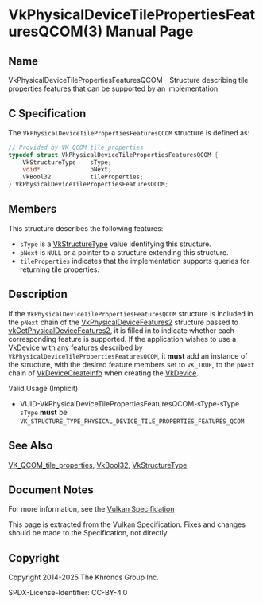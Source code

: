 # VkPhysicalDeviceTilePropertiesFeaturesQCOM(3) Manual Page

## Name

VkPhysicalDeviceTilePropertiesFeaturesQCOM - Structure describing tile properties features that can be supported by an implementation



## [](#_c_specification)C Specification

The `VkPhysicalDeviceTilePropertiesFeaturesQCOM` structure is defined as:

```c++
// Provided by VK_QCOM_tile_properties
typedef struct VkPhysicalDeviceTilePropertiesFeaturesQCOM {
    VkStructureType    sType;
    void*              pNext;
    VkBool32           tileProperties;
} VkPhysicalDeviceTilePropertiesFeaturesQCOM;
```

## [](#_members)Members

This structure describes the following features:

- `sType` is a [VkStructureType](https://registry.khronos.org/vulkan/specs/latest/man/html/VkStructureType.html) value identifying this structure.
- `pNext` is `NULL` or a pointer to a structure extending this structure.
- []()`tileProperties` indicates that the implementation supports queries for returning tile properties.

## [](#_description)Description

If the `VkPhysicalDeviceTilePropertiesFeaturesQCOM` structure is included in the `pNext` chain of the [VkPhysicalDeviceFeatures2](https://registry.khronos.org/vulkan/specs/latest/man/html/VkPhysicalDeviceFeatures2.html) structure passed to [vkGetPhysicalDeviceFeatures2](https://registry.khronos.org/vulkan/specs/latest/man/html/vkGetPhysicalDeviceFeatures2.html), it is filled in to indicate whether each corresponding feature is supported. If the application wishes to use a [VkDevice](https://registry.khronos.org/vulkan/specs/latest/man/html/VkDevice.html) with any features described by `VkPhysicalDeviceTilePropertiesFeaturesQCOM`, it **must** add an instance of the structure, with the desired feature members set to `VK_TRUE`, to the `pNext` chain of [VkDeviceCreateInfo](https://registry.khronos.org/vulkan/specs/latest/man/html/VkDeviceCreateInfo.html) when creating the [VkDevice](https://registry.khronos.org/vulkan/specs/latest/man/html/VkDevice.html).

Valid Usage (Implicit)

- [](#VUID-VkPhysicalDeviceTilePropertiesFeaturesQCOM-sType-sType)VUID-VkPhysicalDeviceTilePropertiesFeaturesQCOM-sType-sType  
  `sType` **must** be `VK_STRUCTURE_TYPE_PHYSICAL_DEVICE_TILE_PROPERTIES_FEATURES_QCOM`

## [](#_see_also)See Also

[VK\_QCOM\_tile\_properties](https://registry.khronos.org/vulkan/specs/latest/man/html/VK_QCOM_tile_properties.html), [VkBool32](https://registry.khronos.org/vulkan/specs/latest/man/html/VkBool32.html), [VkStructureType](https://registry.khronos.org/vulkan/specs/latest/man/html/VkStructureType.html)

## [](#_document_notes)Document Notes

For more information, see the [Vulkan Specification](https://registry.khronos.org/vulkan/specs/latest/html/vkspec.html#VkPhysicalDeviceTilePropertiesFeaturesQCOM)

This page is extracted from the Vulkan Specification. Fixes and changes should be made to the Specification, not directly.

## [](#_copyright)Copyright

Copyright 2014-2025 The Khronos Group Inc.

SPDX-License-Identifier: CC-BY-4.0